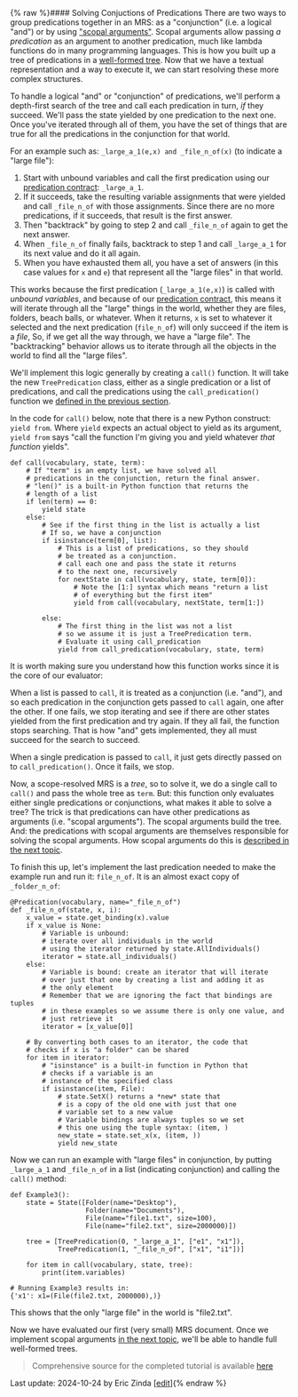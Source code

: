 {% raw %}#### Solving Conjuctions of Predications
There are two ways to group predications together in an MRS: as a "conjunction" (i.e. a logical "and") or by using ["scopal arguments"](https://blog.inductorsoftware.com/Perplexity/home/mrscon/devhowto0010MRS). Scopal arguments allow passing *a predication* as an argument to another predication, much like lambda functions do in many programming languages. This is how you built up a tree of predications in a [well-formed tree](https://blog.inductorsoftware.com/Perplexity/home/mrscon/devhowto0020WellFormedTree). Now that we have a textual representation and a way to execute it, we can start resolving these more complex structures.

To handle a logical "and" or "conjunction" of predications, we'll perform a depth-first search of the tree and call each predication in turn, *if* they succeed. We'll pass the state yielded by one predication to the next one. Once you've iterated through all of them, you have the set of things that are true for all the predications in the conjunction for that world.

For an example such as: `_large_a_1(e,x) and _file_n_of(x)` (to indicate a "large file"):
1. Start with unbound variables and call the first predication using our [predication contract](https://blog.inductorsoftware.com/Perplexity/home/pxint/pxint0010PredicationContract): `_large_a_1`. 
2. If it succeeds, take the resulting variable assignments that were yielded and call `_file_n_of` with those assignments. Since there are no more predications, if it succeeds, that result is the first answer.
3. Then "backtrack" by going to step 2 and call `_file_n_of` again to get the next answer. 
4. When `_file_n_of` finally fails, backtrack to step 1 and call `_large_a_1` for its next value and do it all again. 
5. When you have exhausted them all, you have a set of answers (in this case values for `x` and `e`) that represent all the "large files" in that world.

This works because the first predication (`_large_a_1(e,x)`) is called with *unbound variables*, and because of our [predication contract](https://blog.inductorsoftware.com/Perplexity/home/pxint/pxint0010PredicationContract), this means it will iterate through all the "large" things in the world, whether they are files, folders, beach balls, or whatever. When it returns, `x` is set to whatever it selected and the next predication (`file_n_of`) will only succeed if the item is a *file*, So, if we get all the way through, we have a "large file".  The "backtracking" behavior allows us to iterate through all the objects in the world to find all the "large files".

We'll implement this logic generally by creating a `call()` function. It will take the new `TreePredication` class, either as a single predication or a list of predications, and call the predications using the `call_predication()` function we [defined in the previous section](https://blog.inductorsoftware.com/Perplexity/home/pxint/pxint0040BuildSolver). 

In the code for `call()` below, note that there is a new Python construct: `yield from`.  Where `yield` expects an actual object to yield as its argument, `yield from` says "call the function I'm giving you and yield whatever *that function* yields".

```
def call(vocabulary, state, term):
    # If "term" is an empty list, we have solved all
    # predications in the conjunction, return the final answer.
    # "len()" is a built-in Python function that returns the
    # length of a list
    if len(term) == 0:
        yield state
    else:
        # See if the first thing in the list is actually a list
        # If so, we have a conjunction
        if isinstance(term[0], list):
            # This is a list of predications, so they should
            # be treated as a conjunction.
            # call each one and pass the state it returns
            # to the next one, recursively
            for nextState in call(vocabulary, state, term[0]):
                # Note the [1:] syntax which means "return a list
                # of everything but the first item"
                yield from call(vocabulary, nextState, term[1:])

        else:
            # The first thing in the list was not a list
            # so we assume it is just a TreePredication term.
            # Evaluate it using call_predication
            yield from call_predication(vocabulary, state, term)
```

It is worth making sure you understand how this function works since it is the core of our evaluator:

When a list is passed to `call`, it is treated as a conjunction (i.e. "and"), and so each predication in the conjunction gets passed to `call` again, one after the other. If one fails, we stop iterating and see if there are other states yielded from the first predication and try again. If they all fail, the function stops searching. That is how "and" gets implemented, they all must succeed for the search to succeed.

When a single predication is passed to `call`, it just gets directly passed on to `call_predication()`.  Once it fails, we stop.

Now, a scope-resolved MRS is a *tree*, so to solve it, we do a single call to `call()` and pass the whole tree as `term`. But: this function only evaluates either single predications or conjunctions, what makes it able to solve a tree? The trick is that predications can have other predications as arguments (i.e. "scopal arguments"). The scopal arguments build the tree.  And: the predications with scopal arguments are themselves responsible for solving the scopal arguments. How scopal arguments do this is [described in the next topic](https://blog.inductorsoftware.com/Perplexity/home/pxint/pxint0060ScopalArguments).

To finish this up, let's implement the last predication needed to make the example run and run it: `file_n_of`. It is an almost exact copy of `_folder_n_of`:
```
@Predication(vocabulary, name="_file_n_of")
def _file_n_of(state, x, i):
    x_value = state.get_binding(x).value
    if x_value is None:
        # Variable is unbound:
        # iterate over all individuals in the world
        # using the iterator returned by state.AllIndividuals()
        iterator = state.all_individuals()
    else:
        # Variable is bound: create an iterator that will iterate
        # over just that one by creating a list and adding it as
        # the only element
        # Remember that we are ignoring the fact that bindings are tuples
        # in these examples so we assume there is only one value, and
        # just retrieve it
        iterator = [x_value[0]]

    # By converting both cases to an iterator, the code that
    # checks if x is "a folder" can be shared
    for item in iterator:
        # "isinstance" is a built-in function in Python that
        # checks if a variable is an
        # instance of the specified class
        if isinstance(item, File):
            # state.SetX() returns a *new* state that
            # is a copy of the old one with just that one
            # variable set to a new value
            # Variable bindings are always tuples so we set
            # this one using the tuple syntax: (item, )
            new_state = state.set_x(x, (item, ))
            yield new_state
```

Now we can run an example with "large files" in conjunction, by putting `_large_a_1` and `_file_n_of` in a list (indicating conjunction) and calling the `call()` method:

```
def Example3():
    state = State([Folder(name="Desktop"),
                   Folder(name="Documents"),
                   File(name="file1.txt", size=100),
                   File(name="file2.txt", size=2000000)])

    tree = [TreePredication(0, "_large_a_1", ["e1", "x1"]),
            TreePredication(1, "_file_n_of", ["x1", "i1"])]

    for item in call(vocabulary, state, tree):
        print(item.variables)
        
# Running Example3 results in:
{'x1': x1=(File(file2.txt, 2000000),)}
```

This shows that the only "large file" in the world is "file2.txt".

Now we have evaluated our first (very small) MRS document. Once we implement scopal arguments [in the next topic](https://blog.inductorsoftware.com/Perplexity/home/pxint/pxint0060ScopalArguments), we'll be able to handle full well-formed trees.

> Comprehensive source for the completed tutorial is available [here](https://github.com/EricZinda/Perplexity/tree/main/samples/hello_world)

Last update: 2024-10-24 by Eric Zinda [[edit](https://github.com/EricZinda/Perplexity/edit/main/docs/pxint/pxint0050Conjunctions.md)]{% endraw %}